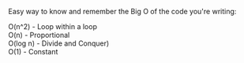Easy way to know and remember the Big O of the code you're writing:

O(n^2) - Loop within a loop
<br>
O(n) - Proportional
<br>
O(log n) - Divide and Conquer)
<br>
O(1) - Constant